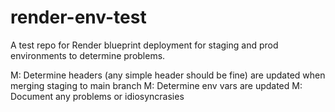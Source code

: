 # render-env-test
A test repo for Render blueprint deployment for staging and prod environments to determine problems.

M: Determine headers (any simple header should be fine) are updated when merging staging to main branch
M: Determine env vars are updated
M: Document any problems or idiosyncrasies
